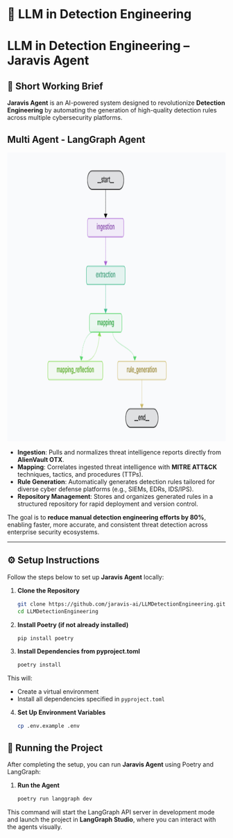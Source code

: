 # 🔬 LLM in Detection Engineering 
# LLM in Detection Engineering – Jaravis Agent

## 🔎 Short Working Brief

**Jaravis Agent** is an AI-powered system designed to revolutionize **Detection Engineering** by automating the generation of high-quality detection rules across multiple cybersecurity platforms.

## Multi Agent - LangGraph Agent 

<img width="817" height="666" alt="LLM in Detection Engineering" src="https://github.com/jaravis-ai/LLMDetectionEngineering/blob/main/assets/LLM_In_Detection_Engineering.png" />

- **Ingestion**: Pulls and normalizes threat intelligence reports directly from **AlienVault OTX**.
- **Mapping**: Correlates ingested threat intelligence with **MITRE ATT&CK** techniques, tactics, and procedures (TTPs).
- **Rule Generation**: Automatically generates detection rules tailored for diverse cyber defense platforms (e.g., SIEMs, EDRs, IDS/IPS).
- **Repository Management**: Stores and organizes generated rules in a structured repository for rapid deployment and version control.

The goal is to **reduce manual detection engineering efforts by 80%**, enabling faster, more accurate, and consistent threat detection across enterprise security ecosystems.

---

## ⚙️ Setup Instructions

Follow the steps below to set up **Jaravis Agent** locally:

1. **Clone the Repository**
   ```bash
   git clone https://github.com/jaravis-ai/LLMDetectionEngineering.git
   cd LLMDetectionEngineering

2. **Install Poetry (if not already installed)**
   ```bash
   pip install poetry

3. **Install Dependencies from pyproject.toml**
   ```bash
   poetry install

This will:
- Create a virtual environment
- Install all dependencies specified in `pyproject.toml`

4. **Set Up Environment Variables**
   ```bash
   cp .env.example .env

## 🚀 Running the Project

After completing the setup, you can run **Jaravis Agent** using Poetry and LangGraph:

1. **Run the Agent**
   ```bash
   poetry run langgraph dev

This command will start the LangGraph API server in development mode 
and launch the project in **LangGraph Studio**, 
where you can interact with the agents visually.






